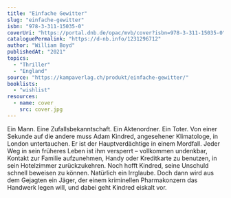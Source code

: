 ```yaml
---
title: "Einfache Gewitter"
slug: "einfache-gewitter"
isbn: "978-3-311-15035-0"
coverUri: "https://portal.dnb.de/opac/mvb/cover?isbn=978-3-311-15035-0"
cataloguePermalink: "https://d-nb.info/1231296712"
author: "William Boyd"
publishedAt: "2021"
topics:
  - "Thriller"
  - "England"
source: "https://kampaverlag.ch/produkt/einfache-gewitter/"
booklists:
  - "wishlist"
resources:
  - name: cover
    src: cover.jpg
---
```

Ein Mann. Eine Zufallsbekanntschaft. Ein Aktenordner. Ein Toter. Von einer 
Sekunde auf die andere muss Adam Kindred, angesehener Klimatologe, in London 
untertauchen. Er ist der Hauptverdächtige in einem Mordfall. Jeder Weg in sein 
früheres Leben ist ihm versperrt – vollkommen undenkbar, Kontakt zur Familie 
aufzunehmen, Handy oder Kreditkarte zu benutzen, in sein Hotelzimmer 
zurückzukehren. Noch hofft Kindred, seine Unschuld schnell beweisen zu können. 
Natürlich ein Irrglaube. Doch dann wird aus dem Gejagten ein Jäger, der einem 
kriminellen Pharmakonzern das Handwerk legen will, und dabei geht Kindred 
eiskalt vor.